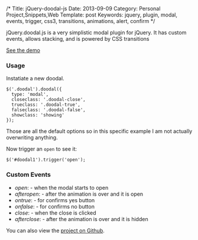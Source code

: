 /*
Title: jQuery-doodal-js
Date: 2013-09-09
Category: Personal Project,Snippets,Web
Template: post
Keywords: jquery, plugin, modal, events, trigger, css3, transitions, animations, alert, confirm
*/

jQuery.doodal.js is a very simplistic modal plugin for jQuery. It has custom events, allows stacking, and is powered by CSS transitions

[See the demo](http://james2doyle.github.io/jquery.doodal.js/)

### Usage

Instatiate a new doodal.

    $('.doodal').doodal({
      type: 'modal',
      closeclass: '.doodal-close',
      trueclass: '.doodal-true',
      falseclass: '.doodal-false',
      showclass: 'showing'
    });


Those are all the default options so in this specific example I am not actually overwriting anything.

Now trigger an `open` to see it:

    $('#doodal1').trigger('open');

### Custom Events

* *open*: - when the modal starts to open
* *afteropen*: - after the animation is over and it is open
* *ontrue*: - for confirms yes button
* *onfalse*: - for confirms no button
* *close*: - when the close is clicked
* *afterclose*: - after the animation is over and it is hidden

You can also view the [project on Github](https://github.com/james2doyle/jquery.doodal.js).